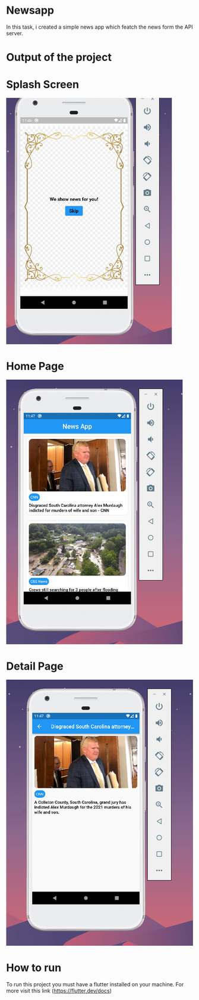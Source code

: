 # Newsapp
In this task, i created a simple news app which featch the news form the API server.

# Output of the project
# Splash Screen
![splash](https://github.com/Jibankhanal12/Moru-flutter-task/blob/main/output/splash.PNG)
# Home Page
![home](https://github.com/Jibankhanal12/Moru-flutter-task/blob/main/output/home.PNG)
# Detail Page
![detail](https://github.com/Jibankhanal12/Moru-flutter-task/blob/main/output/detail.PNG)
# How to run

To run this project you must have a flutter installed on your machine. For more visit this link (https://flutter.dev/docs)


